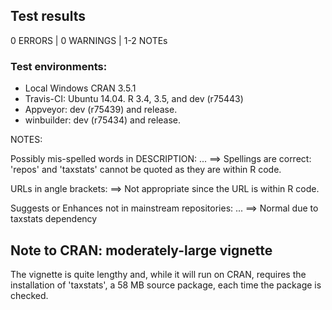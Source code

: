 ## Test results
0 ERRORS | 0 WARNINGS | 1-2 NOTEs

### Test environments:
* Local Windows CRAN 3.5.1
* Travis-CI: Ubuntu 14.04. R 3.4, 3.5, and dev (r75443)
* Appveyor: dev (r75439) and release.
* winbuilder: dev (r75434) and release.



NOTES:
  
Possibly mis-spelled words in DESCRIPTION: ...
  ==> Spellings are correct: 'repos' and 'taxstats' cannot be quoted as they are within R code.
  
URLs in angle brackets:
  ==> Not appropriate since the URL is within R code.

Suggests or Enhances not in mainstream repositories: ...
  ==> Normal due to taxstats dependency

## Note to CRAN: moderately-large vignette
The vignette is quite lengthy and, while it will run on CRAN, requires the installation of 'taxstats', a 58 MB source package, each time the package is checked. 


